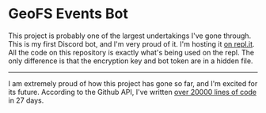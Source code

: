 # GeoFS Events Bot

This project is probably one of the largest undertakings I've gone through. This is my first Discord bot, and I'm very proud of it. I'm hosting it [on repl.it](https://replit.com/@nrod06/events-bot?v=1). All the code on this repository is exactly what's being used on the repl. The only difference is that the encryption key and bot token are in a hidden file.

---

I am extremely proud of how this project has gone so far, and I'm excited for its future. According to the Github API, I've written [over 20000 lines of code](https://api.github.com/repos/nicolas377/events-bot/languages) in 27 days.